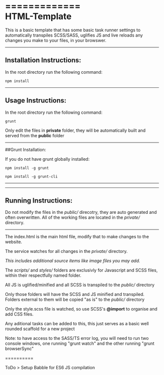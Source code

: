 =============  
HTML-Template
=============

This is a basic template that has some basic task runner settings to automatically transpiles SCSS/SASS, uglifies JS and live reloads any changes you make to your files, in your browswer.

--------------------------
Installation Instructions:
--------------------------

In the root directory run the following command:
```
npm install
```

-------------------
Usage Instructions:
-------------------

In the root directory run the following command:
```
grunt
```

Only edit the files in **private** folder, they will be automatically built and served from the **public** folder

----------------------------
##Grunt Installation:

If you do not have grunt globally installed:

```
npm install -g grunt
```
```
npm install -g grunt-cli
```
----------------------------

---------------------
Running Instructions:
---------------------

Do not modify the files in the *public/* direcotry, they are auto generated and often overwritten.
All of the working files are located in the *private/* directory.

--------


The index.html is the main html file, modify that to make changes to the website.

The service watches for all changes in the *private/* directory.
	
*This includes additional source items like image files you may add.*

The *scripts/* and *styles/* folders are exclusivly for Javascript and SCSS files, within their respectfully named folder. 

All JS is uglified/minified and all SCSS is transpiled to the *public/* directory   

Only those folders will have the SCSS and JS minified and transpiled. Folders external to them will be copied "as is" to the *public/* directory

Only the style.scss file is watched, so use SCSS's **@import** to organise and add CSS files. 

Any aditional tasks can be added to this, this just serves as a basic well rounded scaffold for a new project


Note: to have access to the SASS/TS error log, you will need to run two console windows, one running "grunt watch" and the other running "grunt browserSync" 

==========

ToDo > Setup Babble for ES6 JS compilation
